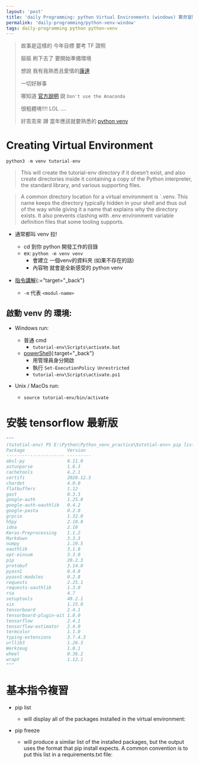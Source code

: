 ```yaml
---
layout: 'post'
title: 'daily Programming: python Virtual Environments (windows) 驚奇冒險旅程!'
permalink: 'daily-programming/python-venv-window'
tags: daily-programming python python-venv
---
```


> 故事是這樣的 今年目標 要考 TF 證照
>
> 摳摳 刷下去了 要開始準備環境
>
> 想說 我有我熟悉且愛情的[康達](https://www.anaconda.com/)
>
> 一切好辦事
>
> 哪知道 [官方說明](https://www.tensorflow.org/extras/cert/Setting_Up_TF_Developer_Certificate_Exam.pdf) 說 `Don't use the Anaconda` 
>
> 很粗體唷!!!! LOL ....
>
> 好乖乖來 蹲 當年應該就要熟悉的 [python venv](https://docs.python.org/3/tutorial/venv.html)


# Creating Virtual Environment

~~~python
python3 -m venv tutorial-env
~~~

> This will create the tutorial-env directory if it doesn’t exist, and also create directories inside it containing a copy of the Python interpreter, the standard library, and various supporting files.

> A common directory location for a virtual environment is `.venv. This name keeps the directory typically hidden in your shell and thus out of the way while giving it a name that explains why the directory exists. It also prevents clashing with .env environment variable definition files that some tooling supports.

- 通常都叫 venv 拉!
   - cd 到你 python 開發工作的目錄
   - ex: `python -m venv venv`
       - 會建立 一個venv的資料夾 (如果不存在的話)
       - 內容物 就會是全新感受的 python venv


- [指令講解](https://docs.python.org/3/using/cmdline.html){:="target="_back"}
   - `-m` 代表 `<modul-name>`


## 啟動 venv 的 環境:

   - Windows run:
      - 普通 cmd
         - `tutorial-env\Scripts\activate.bat`
      - [powerShell](https://stackoverflow.com/questions/1365081/virtualenv-in-powershell){:target="_back"}
         - 用管理員身分開啟
         - 執行 `Set-ExecutionPolicy Unrestricted`
         - `tutorial-env\Scripts\activate.ps1`

   - Unix / MacOs run:
      - `source tutorial-env/bin/activate`


# 安裝 tensorflow 最新版

~~~python
"""
(tutotial-env) PS E:\Python\Python_venv_practice\tutotial-env> pip list
Package                Version
---------------------- ---------
absl-py                0.11.0
astunparse             1.6.3
cachetools             4.2.1
certifi                2020.12.5
chardet                4.0.0
flatbuffers            1.12
gast                   0.3.3
google-auth            1.25.0
google-auth-oauthlib   0.4.2
google-pasta           0.2.0
grpcio                 1.32.0
h5py                   2.10.0
idna                   2.10
Keras-Preprocessing    1.1.2
Markdown               3.3.3
numpy                  1.19.5
oauthlib               3.1.0
opt-einsum             3.3.0
pip                    20.2.3
protobuf               3.14.0
pyasn1                 0.4.8
pyasn1-modules         0.2.8
requests               2.25.1
requests-oauthlib      1.3.0
rsa                    4.7
setuptools             49.2.1
six                    1.15.0
tensorboard            2.4.1
tensorboard-plugin-wit 1.8.0
tensorflow             2.4.1
tensorflow-estimator   2.4.0
termcolor              1.1.0
typing-extensions      3.7.4.3
urllib3                1.26.3
Werkzeug               1.0.1
wheel                  0.36.2
wrapt                  1.12.1
"""
~~~

# 基本指令複習

- pip list

   -  will display all of the packages installed in the virtual environment:

- pip freeze

   - will produce a similar list of the installed packages, but the output uses the format that pip install expects. A common convention is to put this list in a requirements.txt file: